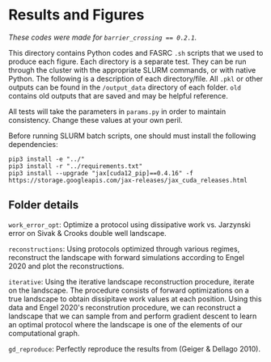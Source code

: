 # Results and Figures


_These codes were made for `barrier_crossing == 0.2.1`._

This directory contains Python codes and FASRC `.sh` scripts that we used to produce each figure. 
Each directory is a separate test. They can be run through the cluster with the appropriate SLURM 
commands, or with native Python. The following is a description of each directory/file. All `.pkl` or 
other outputs can be found in the `/output_data` directory of each folder. `old` contains old outputs that are saved and 
may be helpful reference.

All tests will take the parameters in `params.py` in order to maintain consistency. Change these values at your own peril.

Before running SLURM batch scripts, one should must install the following dependencies:
```
pip3 install -e "../"
pip3 install -r "../requirements.txt"
pip3 install --upgrade "jax[cuda12_pip]==0.4.16" -f https://storage.googleapis.com/jax-releases/jax_cuda_releases.html
```

## Folder details

`work_error_opt`: Optimize a protocol using dissipative work vs. Jarzynski error on Sivak & Crooks double well landscape.

`reconstructions`: Using protocols optimized through various regimes, reconstruct the landscape with forward simulations according to Engel 2020 and plot the reconstructions.

`iterative`: Using the iterative landscape reconstruction procedure, iterate on the landscape. The procedure consists of forward optimizations on a true landscape to obtain dissipitave work values at each position. Using this data and Engel 2020's reconstrution procedure, we can reconstruct a landscape that we can sample from and perform gradient descent to learn an optimal protocol where the landscape is one of the elements of our computational graph.

`gd_reproduce`: Perfectly reproduce the results from (Geiger & Dellago 2010).



